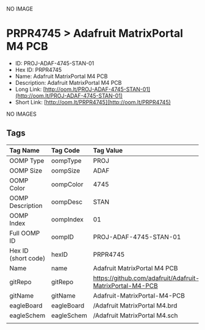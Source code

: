 


  
NO IMAGE  
# PRPR4745 > Adafruit MatrixPortal M4 PCB

- ID: PROJ-ADAF-4745-STAN-01
- Hex ID: PRPR4745
- Name: Adafruit MatrixPortal M4 PCB
- Description: Adafruit MatrixPortal M4 PCB
- Long Link: [http://oom.lt/PROJ-ADAF-4745-STAN-01](http://oom.lt/PROJ-ADAF-4745-STAN-01)
- Short Link: [http://oom.lt/PRPR4745](http://oom.lt/PRPR4745)
  
NO IMAGES  
## Tags
  

|Tag Name|Tag Code|Tag Value|
| :--- | :--- | :--- |
|OOMP Type|oompType|PROJ|
|OOMP Size|oompSize|ADAF|
|OOMP Color|oompColor|4745|
|OOMP Description|oompDesc|STAN|
|OOMP Index|oompIndex|01|
|Full OOMP ID|oompID|PROJ-ADAF-4745-STAN-01|
|Hex ID (short code)|hexID|PRPR4745|
|Name|name|Adafruit MatrixPortal M4 PCB|
|gitRepo|gitRepo|https://github.com/adafruit/Adafruit-MatrixPortal-M4-PCB|
|gitName|gitName|Adafruit-MatrixPortal-M4-PCB|
|eagleBoard|eagleBoard|/Adafruit MatrixPortal M4.brd|
|eagleSchem|eagleSchem|/Adafruit MatrixPortal M4.sch|
||||
